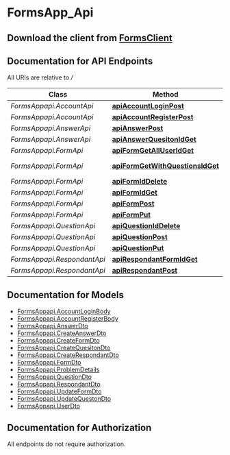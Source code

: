 # FormsApp_Api

## Download the client from [**FormsClient**](https://github.com/Cristhian-dlrs/Forms-app-client)

## Documentation for API Endpoints

All URIs are relative to _/_

| Class                       | Method                                                                           | HTTP request                            | Description |
| --------------------------- | -------------------------------------------------------------------------------- | --------------------------------------- | ----------- |
| _FormsAppapi.AccountApi_    | [**apiAccountLoginPost**](docs/AccountApi.md#apiAccountLoginPost)                | **POST** /api/Account/login             |
| _FormsAppapi.AccountApi_    | [**apiAccountRegisterPost**](docs/AccountApi.md#apiAccountRegisterPost)          | **POST** /api/Account/register          |
| _FormsAppapi.AnswerApi_     | [**apiAnswerPost**](docs/AnswerApi.md#apiAnswerPost)                             | **POST** /api/Answer                    |
| _FormsAppapi.AnswerApi_     | [**apiAnswerQuesitonIdGet**](docs/AnswerApi.md#apiAnswerQuesitonIdGet)           | **GET** /api/Answer/{quesitonId}        |
| _FormsAppapi.FormApi_       | [**apiFormGetAllUserIdGet**](docs/FormApi.md#apiFormGetAllUserIdGet)             | **GET** /api/Form/getAll/{userId}       |
| _FormsAppapi.FormApi_       | [**apiFormGetWithQuestionsIdGet**](docs/FormApi.md#apiFormGetWithQuestionsIdGet) | **GET** /api/Form/getWithQuestions/{id} |
| _FormsAppapi.FormApi_       | [**apiFormIdDelete**](docs/FormApi.md#apiFormIdDelete)                           | **DELETE** /api/Form/{id}               |
| _FormsAppapi.FormApi_       | [**apiFormIdGet**](docs/FormApi.md#apiFormIdGet)                                 | **GET** /api/Form/{id}                  |
| _FormsAppapi.FormApi_       | [**apiFormPost**](docs/FormApi.md#apiFormPost)                                   | **POST** /api/Form                      |
| _FormsAppapi.FormApi_       | [**apiFormPut**](docs/FormApi.md#apiFormPut)                                     | **PUT** /api/Form                       |
| _FormsAppapi.QuestionApi_   | [**apiQuestionIdDelete**](docs/QuestionApi.md#apiQuestionIdDelete)               | **DELETE** /api/Question/{id}           |
| _FormsAppapi.QuestionApi_   | [**apiQuestionPost**](docs/QuestionApi.md#apiQuestionPost)                       | **POST** /api/Question                  |
| _FormsAppapi.QuestionApi_   | [**apiQuestionPut**](docs/QuestionApi.md#apiQuestionPut)                         | **PUT** /api/Question                   |
| _FormsAppapi.RespondantApi_ | [**apiRespondantFormIdGet**](docs/RespondantApi.md#apiRespondantFormIdGet)       | **GET** /api/Respondant/{formId}        |
| _FormsAppapi.RespondantApi_ | [**apiRespondantPost**](docs/RespondantApi.md#apiRespondantPost)                 | **POST** /api/Respondant                |

## Documentation for Models

-   [FormsAppapi.AccountLoginBody](docs/AccountLoginBody.md)
-   [FormsAppapi.AccountRegisterBody](docs/AccountRegisterBody.md)
-   [FormsAppapi.AnswerDto](docs/AnswerDto.md)
-   [FormsAppapi.CreateAnswerDto](docs/CreateAnswerDto.md)
-   [FormsAppapi.CreateFormDto](docs/CreateFormDto.md)
-   [FormsAppapi.CreateQuesitonDto](docs/CreateQuesitonDto.md)
-   [FormsAppapi.CreateRespondantDto](docs/CreateRespondantDto.md)
-   [FormsAppapi.FormDto](docs/FormDto.md)
-   [FormsAppapi.ProblemDetails](docs/ProblemDetails.md)
-   [FormsAppapi.QuestionDto](docs/QuestionDto.md)
-   [FormsAppapi.RespondantDto](docs/RespondantDto.md)
-   [FormsAppapi.UpdateFormDto](docs/UpdateFormDto.md)
-   [FormsAppapi.UpdateQuestonDto](docs/UpdateQuestonDto.md)
-   [FormsAppapi.UserDto](docs/UserDto.md)

## Documentation for Authorization

All endpoints do not require authorization.
